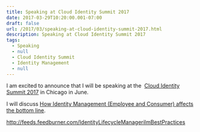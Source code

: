```yaml
---
title: Speaking at Cloud Identity Summit 2017
date: 2017-03-29T10:20:00.001-07:00
draft: false
url: /2017/03/speaking-at-cloud-identity-summit-2017.html
description: Speaking at Cloud Identity Summit 2017
tags:
  - Speaking
  - null
  - Cloud Identity Summit
  - Identity Management
  - null
---
```

I am excited to announce that I will be speaking at the  [Cloud Identity Summit 2017](https://www.cloudidentitysummit.com/en/index.html) in Chicago in June.  

I will discuss [How Identity Management (Employee and Consumer) affects the bottom line](https://www.youtube.com/watch?v=h1nCDlD0L4o).  

http://feeds.feedburner.com/IdentityLifecycleManagerilmBestPractices